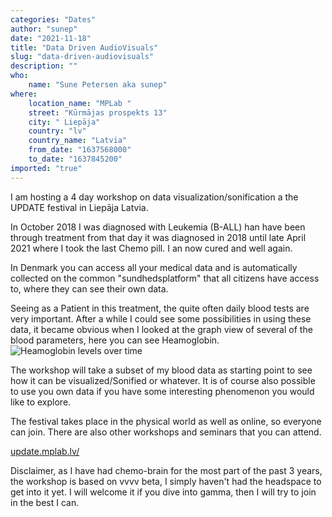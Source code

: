 ```yaml
---
categories: "Dates"
author: "sunep"
date: "2021-11-18"
title: "Data Driven AudioVisuals"
slug: "data-driven-audiovisuals"
description: ""
who: 
    name: "Sune Petersen aka sunep"
where: 
    location_name: "MPLab "
    street: "Kūrmājas prospekts 13"
    city: " Liepāja"
    country: "lv"
    country_name: "Latvia"
    from_date: "1637568000"
    to_date: "1637845200"
imported: "true"
---
```



I am hosting a 4 day workshop on data visualization/sonification a the UPDATE festival in Liepāja Latvia.

In October 2018 I was diagnosed with Leukemia (B-ALL) han have been through treatment from that day it was diagnosed in 2018 until late April 2021 where I took the last Chemo pill. I an now cured and well again.

In Denmark you can access all your medical data and is automatically collected on the common "sundhedsplatform" that all citizens have access to, where they can see their own data.

Seeing as a Patient in this treatment, the quite often daily blood tests are very important. After a while I could see some possibilities in using these data, it became obvious when I looked at the graph view of several of the blood parameters, here you can see Heamoglobin.
![Heamoglobin levels over time](Haemoglobin%20202_r.png)

The workshop will take a subset of my blood data as starting point to see how it can be visualized/Sonified or whatever. It is of course also possible to use you own data if you have some interesting phenomenon you would like to explore.

The festival takes place in the physical world as well as online, so everyone can join. There are also other workshops and seminars that you can attend.

[update.mplab.lv/](https://update.mplab.lv/)

Disclaimer, as I have had chemo-brain for the most part of the past 3 years, the workshop is based on vvvv beta, I simply haven't had the headspace to get into it yet. I will welcome it if you dive into gamma, then I will try to join in the best I can.